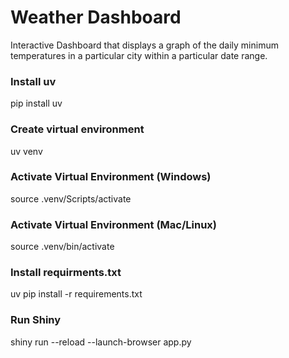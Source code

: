 # Weather Dashboard

Interactive Dashboard that displays a graph of the daily minimum temperatures in a particular city within a particular date range.

### Install uv
pip install uv

### Create virtual environment
uv venv

### Activate Virtual Environment (Windows)
source .venv/Scripts/activate

### Activate Virtual Environment (Mac/Linux)
source .venv/bin/activate

### Install requirments.txt
uv pip install -r requirements.txt

### Run Shiny
shiny run --reload --launch-browser app.py
